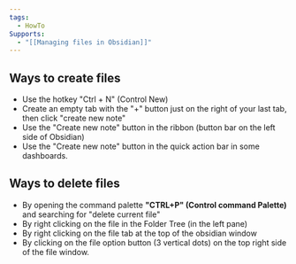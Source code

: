 ```yaml
---
tags:
  - HowTo
Supports:
  - "[[Managing files in Obsidian]]"
---
```

## Ways to create files

- Use the hotkey "Ctrl + N" (Control New)
- Create an empty tab with the "+" button just on the right of your last tab, then click "create new note"
- Use the "Create new note" button in the ribbon (button bar on the left side of Obsidian)
- Use the "Create new note" button in the quick action bar in some dashboards. 


## Ways to delete files

- By opening the command palette **"CTRL+P" (Control command Palette)** and searching for "delete current file"
- By right clicking on the file in the Folder Tree (in the left pane)
- By right clicking on the file tab at the top of the obsidian window
- By clicking on the file option button (3 vertical dots) on the top right side of the file window. 